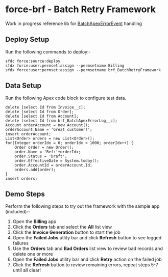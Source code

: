 # force-brf - Batch Retry Framework

Work in progress reference lib for [BatchApexErrorEvent](https://developer.salesforce.com/docs/atlas.en-us.object_reference.meta/object_reference/sforce_api_objects_batchapexerrorevent.htm) handling

Deploy Setup
------------
Run the following commands to deploy:-

```
sfdc force:source:deploy
sfdx force:user:permset:assign --permsetname Billing
sfdx force:user:permset:assign --permsetname brf_BatchRetryFramework
```

Data Setup
----------
Run the following Apex code block to configure test data.

```
delete [select Id from Invoice__c];
delete [select Id from Order];
delete [select Id from Account];
delete [select Id from brf_BatchApexErrorLog__c];
Account orderAccount = new Account();
orderAccount.Name = 'Great customer!';
insert orderAccount;
List<Order> orders = new List<Order>();
for(Integer orderIdx = 0; orderIdx < 1000; orderIdx++) {
    Order order = new Order();
    order.Name = 'Ref:'+orderIdx;
    order.Status = 'Draft';
    order.EffectiveDate = System.today();
    order.AccountId = orderAccount.Id;
    orders.add(order);
}
insert orders;
```

Demo Steps
----------

Perform the following steps to try out the framework with the sample app (included):-

1. Open the **Billing** app
2. Click the **Orders** tab and select the **All** list view
3. Click the **Invoice Generation** button to start the job
4. Open the **Failed Jobs** utlity bar and click **Refresh** button to see logged failures
5. Use the **Orders** tab and **Bad Orders** list view to review bad records and delete one or more
6. Open the **Failed Jobs** utility bar and click **Retry** action on the failed job
7. Click the **Refresh** button to review remaining errors, repeat steps 5-7 until all clear!